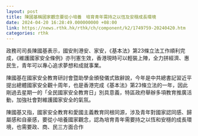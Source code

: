 ```yaml
---
layout: post
title: 陳國基稱國家觀念要從小培養　培育青年需持之以恆及安穩成長環境
date: 2024-04-20 16:28:49.000000000 +08:00
link: https://news.rthk.hk/rthk/ch/component/k2/1749759-20240420.htm
categories: rthk
---
```


政務司司長陳國基表示，國安則港安、家安，《基本法》第23條立法工作順利完成，《維護國家安全條例》亦刊憲生效，香港現時可以輕裝上陣，全力拼經濟、惠民生，青年可以專心追求夢想和成就事業。

陳國基在國家安全教育研討會暨助學金頒發儀式致辭說，今年是中共總書記習近平提出總體國家安全觀十周年，也是香港完成《基本法》第23條立法的一年，因此剛過去星期一的「全民國家安全教育日」別具意義，特區政府舉辦多項教育推廣活動，加強社會對維護國家安全的氣氛。

陳國基又指，國家安全教育和愛國主義教育同根同源，涉及青年對國家認同感、歸屬感和自豪感，要從小培養國家觀念，認為培育青年需要持之以恆和安穩的成長環境，也需要政、商、民三方面合作
